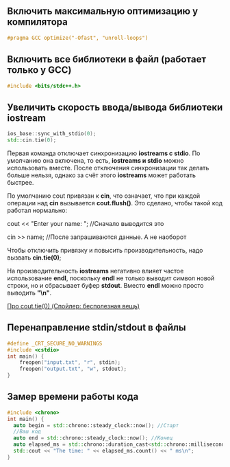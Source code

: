 ## Включить максимальную оптимизацию у компилятора
```c++
#pragma GCC optimize("-Ofast", "unroll-loops")
```
## Включить все библиотеки в файл (работает только у GCC)
```c++
#include <bits/stdc++.h>
```
## Увеличить скорость ввода/вывода библиотеки iostream
```c++
ios_base::sync_with_stdio(0);
std::cin.tie(0);    
```

Первая команда отключает синхронизацию **iostreams с stdio**. По умолчанию она включена, то есть, **iostreams и stdio** можно использовать вместе. После отключения синхронизации так делать больше нельзя, однако за счёт этого **iostreams** может работать быстрее.

По умолчанию cout привязан к **cin**, что означает, что при каждой операции над **cin** вызывается **cout.flush()**. Это сделано, чтобы такой код работал нормально:

cout << "Enter your name: "; //Сначало выводится это

cin >> name; //После запрашиваются данные. А не наоборот

Чтобы отключить привязку и повысить производительность, надо вызвать **cin.tie(0)**;

На производительность **iostreams** негативно влияет частое использование **endl**, поскольку **endl** не только выводит символ новой строки, но и сбрасывает буфер **stdout**. Вместо **endl** можно просто выводить **"\n"**.

[Про cout.tie(0) (Спойлер: бесполезная вещь)](https://codeforces.com/blog/entry/90775)

## Перенаправление stdin/stdout в файлы
```c++
#define _CRT_SECURE_NO_WARNINGS
#include <cstdio>
int main() {
    freopen("input.txt", "r", stdin);
    freopen("output.txt", "w", stdout);
}
```
## Замер времени работы кода
```c++
#include <chrono>
int main() {
  auto begin = std::chrono::steady_clock::now(); //Старт
  //Ваш код 
  auto end = std::chrono::steady_clock::now(); //Конец
  auto elapsed_ms = std::chrono::duration_cast<std::chrono::milliseconds>(end - begin);
  std::cout << "The time: " << elapsed_ms.count() << " ms\n";
}
```
